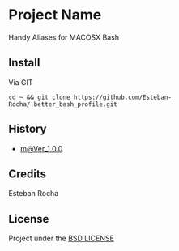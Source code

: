 # Project Name

Handy Aliases for MACOSX Bash

## Install

Via GIT

```
cd ~ && git clone https://github.com/Esteban-Rocha/.better_bash_profile.git
```

## History

+ m@Ver_1.0.0

## Credits

Esteban Rocha

## License

Project under the [BSD LICENSE](LICENSE)
